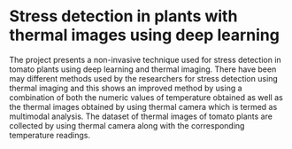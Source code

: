 # Stress detection in plants with thermal images using deep learning<br>
The project presents a non-invasive technique used for stress detection in tomato plants using deep learning and thermal imaging. There have been may different methods used by the researchers for stress detection using thermal imaging and this shows an improved method by using a combination of both the numeric values of temperature obtained as well as the thermal images obtained by using thermal camera which is termed as  multimodal analysis. The dataset of thermal images of tomato plants are collected by using thermal camera along with the corresponding temperature readings.
